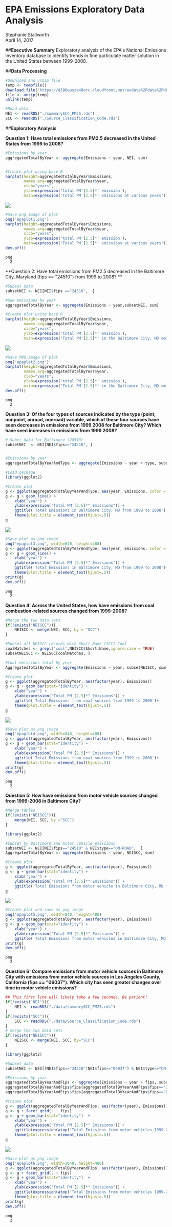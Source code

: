 # EPA Emissions Exploratory Data Analysis
Stephanie Stallworth  
April 14, 2017  


##**Executive Summary**
Exploratory analysis of the EPA's National Emissions Inventory database to identify trends in fine particulate matter solution in the United States between 1999-2008.

##**Data Processing**

```r
#Download and unzip file
temp <- tempfile()
download.file("https://d396qusza40orc.cloudfront.net/exdata%2Fdata%2FNEI_data.zip",temp)
file <- unzip(temp)
unlink(temp)

#Read data
NEI <- readRDS("./summarySCC_PM25.rds")
SCC <- readRDS("./Source_Classification_Code.rds")
```
##**Exploratory Analysis**

**Question 1: Have total emissions from PM2.5 decreased in the United States from 1999 to 2008?**

```r
#Emissions by year
aggregatedTotalByYear <- aggregate(Emissions ~ year, NEI, sum)


#Create plot using base R
barplot(height=aggregatedTotalByYear$Emissions, 
        names.arg=aggregatedTotalByYear$year, 
        xlab="years", 
        ylab=expression('total PM'[2.5]*' emission'),
        main=expression('Total PM'[2.5]*' emissions at various years'))
```

![](ExploratoryDataAnalysis_files/figure-html/unnamed-chunk-2-1.png)<!-- -->


```r
#Save png image of plot
png('epaplot1.png')
barplot(height=aggregatedTotalByYear$Emissions, 
        names.arg=aggregatedTotalByYear$year, 
        xlab="years", 
        ylab=expression('total PM'[2.5]*' emission'),
        main=expression('Total PM'[2.5]*' emissions at various years'))
dev.off()
```

```
png 
  2 
```


**Question 2: Have total emissions from PM2.5 decreased in the Baltimore City, Maryland (fips == "24510") from 1999 to 2008? **


```r
#Subset data
subsetNEI <- NEI[NEI$fips =="24510",  ]

#Sum emissions by year
aggregatedTotalByYear <- aggregate(Emissions ~ year,subsetNEI, sum)

#Create plot using base R
barplot(height=aggregatedTotalByYear$Emissions, 
        names.arg=aggregatedTotalByYear$year, 
        xlab="years", 
        ylab=expression('total PM'[2.5]*' emission'),
        main=expression('Total PM'[2.5]*' in the Baltimore City, MD emissions at various years'))
```

![](ExploratoryDataAnalysis_files/figure-html/unnamed-chunk-4-1.png)<!-- -->



```r
#Save PNG image of plot
png('epaplot2.png')
barplot(height=aggregatedTotalByYear$Emissions, 
        names.arg=aggregatedTotalByYear$year, 
        xlab="years", 
        ylab=expression('total PM'[2.5]*' emission'),
        main=expression('Total PM'[2.5]*' in the Baltimore City, MD emissions at various years'))
dev.off()
```

```
png 
  2 
```
**Question 3: Of the four types of sources indicated by the type (point, nonpoint, onroad, nonroad) variable, which of these four sources have seen decreases in emissions from 1999 2008 for Baltimore City? Which have seen increases in emissions from 1999 2008?**


```r
# Subet data for Baltimore (24510) 
subsetNEI  <- NEI[NEI$fips=="24510", ]


#Emissions by year
aggregatedTotalByYearAndType <- aggregate(Emissions ~ year + type, subsetNEI, sum)

#Load package
library(ggplot2)

#Create plot 
g <- ggplot(aggregatedTotalByYearAndType, aes(year, Emissions, color = type))
g <- g + geom_line() +
    xlab("year") +
    ylab(expression('Total PM'[2.5]*" Emissions")) +
    ggtitle('Total Emissions in Baltimore City, MD from 1999 to 2008')+
    theme(plot.title = element_text(hjust=.5))
g
```

![](ExploratoryDataAnalysis_files/figure-html/unnamed-chunk-6-1.png)<!-- -->

```r
#Save plot as png image
png("epaplot3.png", width=640, height=480)
g <- ggplot(aggregatedTotalByYearAndType, aes(year, Emissions, color = type))
g <- g + geom_line() +
    xlab("year") +
    ylab(expression('Total PM'[2.5]*" Emissions")) +
    ggtitle('Total Emissions in Baltimore City, MD from 1999 to 2008')+
    theme(plot.title = element_text(hjust=.5))
print(g)
dev.off()
```

```
png 
  2 
```

**Question 4: Across the United States, how have emissions from coal combustion-related sources changed from 1999-2008?**

```r
#Merge the two data sets
if(!exists("NEISCC")){
    NEISCC <- merge(NEI, SCC, by = "SCC")
}

#Subset all NEISCC records with Short.Name (SCC) Coal
coalMatches <- grepl("coal",NEISCC$Short.Name,ignore.case = TRUE)
subsetNEISCC <- NEISCC[coalMatches, ]

#Coal emissions total by year
AggregatedTotalByYear <- aggregate(Emissions ~ year, subsetNEISCC, sum)

#Create plot 
g <- ggplot(aggregatedTotalByYear, aes(factor(year), Emissions))
g <- g + geom_bar(stat="identity") +
    xlab("year") +
    ylab(expression('Total PM'[2.5]*" Emissions")) +
    ggtitle('Total Emissions from coal sources from 1999 to 2008')+
    theme(plot.title = element_text(hjust=.5))        
g
```

![](ExploratoryDataAnalysis_files/figure-html/unnamed-chunk-7-1.png)<!-- -->

```r
#Save plot as png image
png("epaplot4.png", width=640, height=480)
g <- ggplot(aggregatedTotalByYear, aes(factor(year), Emissions))
g <- g + geom_bar(stat="identity") +
    xlab("year") +
    ylab(expression('Total PM'[2.5]*" Emissions")) +
    ggtitle('Total Emissions from coal sources from 1999 to 2008')+
    theme(plot.title = element_text(hjust=.5))
print(g)
dev.off()
```

```
png 
  2 
```

**Question 5: How have emissions from motor vehicle sources changed from 1999-2008 in Baltimore City?**

```r
#Merge tables
if(!exists("NEISCC")){
    merge(NEI, SCC, by ="SCC")
}

library(ggplot2)

#Subset by Baltimore and motor vehicle emissions
subsetNEI <- NEI[NEI$fips=="24510" & NEI$type=="ON-ROAD",  ]
AggregatedTotalByYear <- aggregate(Emissions ~ year, NEISCC, sum)

#Create plot
g <- ggplot(aggregatedTotalByYear, aes(factor(year), Emissions))
g <- g + geom_bar(stat="identity") +
    xlab("year") +
    ylab(expression('Total PM'[2.5]*" Emissions")) +
    ggtitle('Total Emissions from motor vehicle in Baltimore City, MD from 1999 to 2008')
g
```

![](ExploratoryDataAnalysis_files/figure-html/unnamed-chunk-8-1.png)<!-- -->

```r
#Create plot and save as png image
png("epaplot5.png", width=840, height=480)
g <- ggplot(aggregatedTotalByYear, aes(factor(year), Emissions))
g <- g + geom_bar(stat="identity") +
    xlab("year") +
    ylab(expression('Total PM'[2.5]*" Emissions")) +
    ggtitle('Total Emissions from motor vehicles in Baltimore City, MD from 1999 to 2008')
print(g)
dev.off()
```

```
png 
  2 
```

**Question 6: Compare emissions from motor vehicle sources in Baltimore City with emissions from motor vehicle sources in Los Angeles County, California (fips == "06037"). Which city has seen greater changes over time in motor vehicle emissions?**


```r
## This first line will likely take a few seconds. Be patient!
if(!exists("NEI")){
    NEI <- readRDS("./data/summarySCC_PM25.rds")
}
if(!exists("SCC")){
    SCC <- readRDS("./data/Source_Classification_Code.rds")
}
# merge the two data sets 
if(!exists("NEISCC")){
    NEISCC <- merge(NEI, SCC, by="SCC")
}

library(ggplot2)

#Subset data
subsetNEI <- NEI[(NEI$fips=="24510"|NEI$fips=="06037") & NEI$type=="ON-ROAD",  ]

#Emissions by year
aggregatedTotalByYearAndFips <- aggregate(Emissions ~ year + fips, subsetNEI, sum)
aggregatedTotalByYearAndFips$fips[aggregatedTotalByYearAndFips$fips=="24510"] <- "Baltimore, MD"
aggregatedTotalByYearAndFips$fips[aggregatedTotalByYearAndFips$fips=="06037"] <- "Los Angeles, CA"

#Create plot
g <- ggplot(aggregatedTotalByYearAndFips, aes(factor(year), Emissions))
g <- g + facet_grid(. ~ fips)
g <- g + geom_bar(stat="identity")  +
    xlab("year") +
    ylab(expression('Total PM'[2.5]*" Emissions")) +
    ggtitle(expression(atop('Total Emissions from motor vehicles 1999-2008', atop('Baltimore City, MD vs Los Angeles, CA'),"")))+
    theme(plot.title = element_text(hjust=.5))
g
```

![](ExploratoryDataAnalysis_files/figure-html/unnamed-chunk-9-1.png)<!-- -->

```r
#Save plot as png image
png("epaplot6.png", width=1040, height=480)
g <- ggplot(aggregatedTotalByYearAndFips, aes(factor(year), Emissions))
g <- g + facet_grid(. ~ fips)
g <- g + geom_bar(stat="identity")  +
    xlab("year") +
    ylab(expression('Total PM'[2.5]*" Emissions")) +
    ggtitle(expression(atop('Total Emissions from motor vehicles 1999-2008', atop('Baltimore City, MD vs Los Angeles, CA'),"")))+
    theme(plot.title = element_text(hjust=.5))
print(g)
dev.off()
```

```
png 
  2 
```




